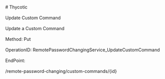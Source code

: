 <br>#     Thycotic</br>
<br>Update Custom Command</br>
<br>Update a Custom Command</br>
<br>Method: Put</br>
<br>OperationID: RemotePasswordChangingService_UpdateCustomCommand</br>
<br>EndPoint:</br>
<br>/remote-password-changing/custom-commands/{id}</br>

